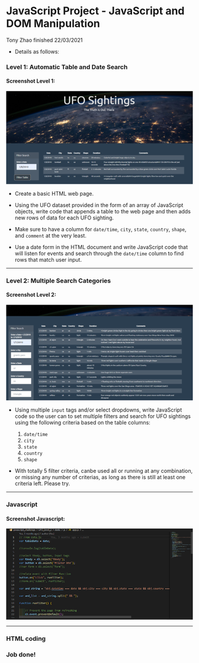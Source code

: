 # JavaScript Project - JavaScript and DOM Manipulation

Tony Zhao finished 22/03/2021 

* Details as follows:

### Level 1: Automatic Table and Date Search

#### Screenshot Level 1:
![Screenshot](images/level1.PNG)

* Create a basic HTML web page.

* Using the UFO dataset provided in the form of an array of JavaScript objects, write code that appends a table to the web page and then adds new rows of data for each UFO sighting.

* Make sure to have a column for `date/time`, `city`, `state`, `country`, `shape`, and `comment` at the very least.

* Use a date form in the HTML document and write JavaScript code that will listen for events and search through the `date/time` column to find rows that match user input.

_ _ _

### Level 2: Multiple Search Categories

#### Screenshot Level 2:
![Screenshot](images/level2.PNG)

* Using multiple `input` tags and/or select dropdowns, write JavaScript code so the user can to set multiple filters and search for UFO sightings using the following criteria based on the table columns:

  1. `date/time`
  2. `city`
  3. `state`
  4. `country`
  5. `shape`
  

* With totally 5 filter criteria, canbe used all or running at any combination, or missing any number of criterias, as long as there is still at least one criteria left. Please try.
   
- - -

### Javascript

#### Screenshot Javascript:
![Javascript](images/coding.PNG)

_ _ _

### HTML coding


### Job done!
